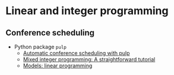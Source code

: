 # Linear and integer programming

## Conference scheduling

- Python package `pulp`
  - [Automatic conference scheduling with pulp](https://ep2017.europython.eu/media/conference/slides/automatic-conference-scheduling-with-pulp.pdf)
  - [Mixed integer programming: A straightforward tutorial](https://medium.com/hackernoon/mixed-integer-programming-a-straight-forward-tutorial-41cc50fb9c23)
  - [Models: linear programming](http://www.me.utexas.edu/~jensen/or_site/models/unit/lp_model/bus_sched/bus.html)